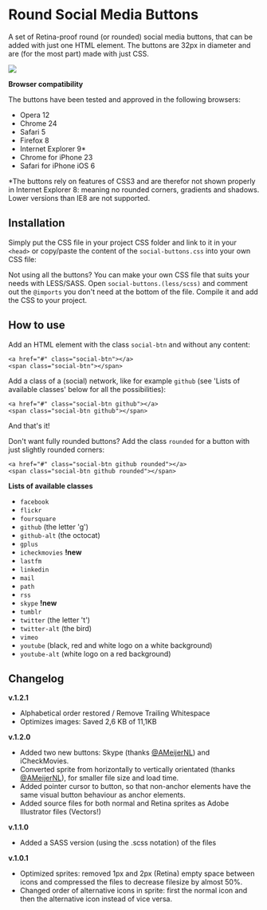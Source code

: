 Round Social Media Buttons
==========================

A set of Retina-proof round (or rounded) social media buttons, that can be added with just one HTML element. The buttons are 32px in diameter and are (for the most part) made with just CSS.

![](https://raw.github.com/timhuisman/round-social-media-buttons/master/screenshot-1.png)

**Browser compatibility**

The buttons have been tested and approved in the following browsers:

- Opera	12
- Chrome 24
- Safari 5
- Firefox 8
- Internet Explorer 9*
- Chrome for iPhone 23
- Safari for iPhone iOS 6

*The buttons rely on features of CSS3 and are therefor not shown properly in Internet Explorer 8: meaning no rounded corners, gradients and shadows. Lower versions than IE8 are not supported.



## Installation ##

Simply put the CSS file in your project CSS folder and link to it in your `<head>` or copy/paste the content of the `social-buttons.css` into your own CSS file:

Not using all the buttons? You can make your own CSS file that suits your needs with LESS/SASS. Open `social-buttons.(less/scss)` and comment out the `@imports` you don't need at the bottom of the file. Compile it and add the CSS to your project.



## How to use ##

Add an HTML element with the class `social-btn` and without any content:

	<a href="#" class="social-btn"></a>
	<span class="social-btn"></span>

Add a class of a (social) network, like for example `github` (see 'Lists of available classes' below for all the possibilities):

	<a href="#" class="social-btn github"></a>
	<span class="social-btn github"></span>

And that's it!

Don't want fully rounded buttons? Add the class `rounded` for a button with just slightly rounded corners:

	<a href="#" class="social-btn github rounded"></a>
	<span class="social-btn github rounded"></span>


**Lists of available classes**

- `facebook`
- `flickr`
- `foursquare`
- `github` (the letter 'g')
- `github-alt` (the octocat)
- `gplus`
- `icheckmovies` **!new**
- `lastfm`
- `linkedin`
- `mail`
- `path`
- `rss`
- `skype` **!new**
- `tumblr`
- `twitter` (the letter 't')
- `twitter-alt` (the bird)
- `vimeo`
- `youtube` (black, red and white logo on a white background)
- `youtube-alt` (white logo on a red background)

## Changelog ##

**v.1.2.1**

- Alphabetical order restored / Remove Trailing Whitespace
- Optimizes images: Saved 2,6 KB of 11,1KB

**v.1.2.0**

- Added two new buttons: Skype (thanks [@AMeijerNL](https://github.com/AMeijerNL)) and iCheckMovies.
- Converted sprite from horizontally to vertically orientated (thanks [@AMeijerNL](https://github.com/AMeijerNL)), for smaller file size and load time.
- Added pointer cursor to button, so that non-anchor elements have the same visual button behaviour as anchor elements.
- Added source files for both normal and Retina sprites as Adobe Illustrator files (Vectors!)

**v.1.1.0**

- Added a SASS version (using the .scss notation) of the files

**v.1.0.1**

- Optimized sprites: removed 1px and 2px (Retina) empty space between icons and compressed the files to decrease filesize by almost 50%.
- Changed order of alternative icons in sprite: first the normal icon and then the alternative icon instead of vice versa.